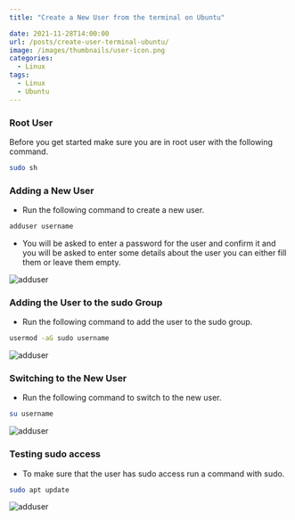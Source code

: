 ```yaml
---
title: "Create a New User from the terminal on Ubuntu"

date: 2021-11-28T14:00:00
url: /posts/create-user-terminal-ubuntu/
image: /images/thumbnails/user-icon.png
categories:
  - Linux
tags:
  - Linux
  - Ubuntu
---
```


### Root User

Before you get started make sure you are in root user with the following command.

```sh
sudo sh
```

### Adding a New User

- Run the following command to create a new user.

```sh
adduser username
```

- You will be asked to enter a password for the user and confirm it and you will be asked to enter some details about the user you can either fill them or leave them empty.

![adduser](/images/2021/create-user-terminal-ubuntu/add-user.png)

### Adding the User to the sudo Group

- Run the following command to add the user to the sudo group.

```sh
usermod -aG sudo username
```

![adduser](/images/2021/create-user-terminal-ubuntu/usermod.png)

### Switching to the New User

- Run the following command to switch to the new user.

```sh
su username
```

![adduser](/images/2021/create-user-terminal-ubuntu/switch-user.png)

### Testing sudo access

- To make sure that the user has sudo access run a command with sudo.

```sh
sudo apt update
```

![adduser](/images/2021/create-user-terminal-ubuntu/test-sudo-access.png)
